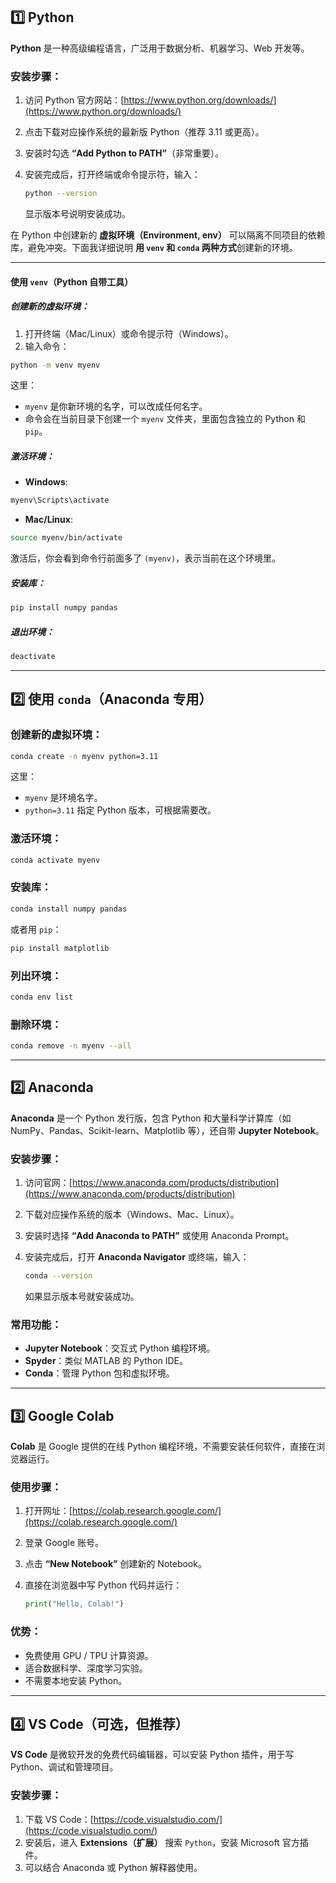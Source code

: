 ## 1️⃣ Python

**Python** 是一种高级编程语言，广泛用于数据分析、机器学习、Web 开发等。

### 安装步骤：

1. 访问 Python 官方网站：[https://www.python.org/downloads/](https://www.python.org/downloads/)
2. 点击下载对应操作系统的最新版 Python（推荐 3.11 或更高）。
3. 安装时勾选 **“Add Python to PATH”**（非常重要）。
4. 安装完成后，打开终端或命令提示符，输入：

   ```bash
   python --version
   ```

   显示版本号说明安装成功。


在 Python 中创建新的 **虚拟环境（Environment, env）** 可以隔离不同项目的依赖库，避免冲突。下面我详细说明 **用 `venv` 和 `conda` 两种方式**创建新的环境。

---

#### 使用 `venv`（Python 自带工具）

##### 创建新的虚拟环境：

1. 打开终端（Mac/Linux）或命令提示符（Windows）。
2. 输入命令：

```bash
python -m venv myenv
```

这里：

* `myenv` 是你新环境的名字，可以改成任何名字。
* 命令会在当前目录下创建一个 `myenv` 文件夹，里面包含独立的 Python 和 `pip`。

##### 激活环境：

* **Windows**:

```bash
myenv\Scripts\activate
```

* **Mac/Linux**:

```bash
source myenv/bin/activate
```

激活后，你会看到命令行前面多了 `(myenv)`，表示当前在这个环境里。

##### 安装库：

```bash
pip install numpy pandas
```

##### 退出环境：

```bash
deactivate
```

---

## 2️⃣ 使用 `conda`（Anaconda 专用）

### 创建新的虚拟环境：

```bash
conda create -n myenv python=3.11
```

这里：

* `myenv` 是环境名字。
* `python=3.11` 指定 Python 版本，可根据需要改。

### 激活环境：

```bash
conda activate myenv
```

### 安装库：

```bash
conda install numpy pandas
```

或者用 `pip`：

```bash
pip install matplotlib
```

### 列出环境：

```bash
conda env list
```

### 删除环境：

```bash
conda remove -n myenv --all
```

---

## 2️⃣ Anaconda

**Anaconda** 是一个 Python 发行版，包含 Python 和大量科学计算库（如 NumPy、Pandas、Scikit-learn、Matplotlib 等），还自带 **Jupyter Notebook**。

### 安装步骤：

1. 访问官网：[https://www.anaconda.com/products/distribution](https://www.anaconda.com/products/distribution)
2. 下载对应操作系统的版本（Windows、Mac、Linux）。
3. 安装时选择 **“Add Anaconda to PATH”** 或使用 Anaconda Prompt。
4. 安装完成后，打开 **Anaconda Navigator** 或终端，输入：

   ```bash
   conda --version
   ```

   如果显示版本号就安装成功。

### 常用功能：

* **Jupyter Notebook**：交互式 Python 编程环境。
* **Spyder**：类似 MATLAB 的 Python IDE。
* **Conda**：管理 Python 包和虚拟环境。

---

## 3️⃣ Google Colab

**Colab** 是 Google 提供的在线 Python 编程环境，不需要安装任何软件，直接在浏览器运行。

### 使用步骤：

1. 打开网址：[https://colab.research.google.com/](https://colab.research.google.com/)
2. 登录 Google 账号。
3. 点击 **“New Notebook”** 创建新的 Notebook。
4. 直接在浏览器中写 Python 代码并运行：

   ```python
   print("Hello, Colab!")
   ```

### 优势：

* 免费使用 GPU / TPU 计算资源。
* 适合数据科学、深度学习实验。
* 不需要本地安装 Python。

---

## 4️⃣ VS Code（可选，但推荐）

**VS Code** 是微软开发的免费代码编辑器，可以安装 Python 插件，用于写 Python、调试和管理项目。

### 安装步骤：

1. 下载 VS Code：[https://code.visualstudio.com/](https://code.visualstudio.com/)
2. 安装后，进入 **Extensions（扩展）** 搜索 `Python`，安装 Microsoft 官方插件。
3. 可以结合 Anaconda 或 Python 解释器使用。

